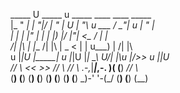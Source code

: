   _____   U _____ u   _____      ____                     ____       _____   
 |_ " _|  \| ___"|/  |_ " _|  U |  _"\ u       ___       / __"| u   |_ " _|  
   | |     |  _|"      | |     \| |_) |/      |_"_|     <\___ \/      | |    
  /| |\    | |___     /| |\     |  _ <         | |       u___) |     /| |\   
 u |_|U    |_____|   u |_|U     |_| \_\      U/| |\u     |____/>>   u |_|U   
 _// \\_   <<   >>   _// \\_    //   \\_  .-,_|___|_,-.   )(  (__)  _// \\_  
(__) (__) (__) (__) (__) (__)  (__)  (__)  \_)-' '-(_/   (__)      (__) (__)
